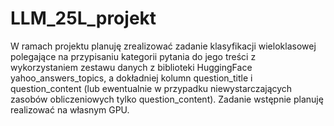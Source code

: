 # LLM_25L_projekt

W ramach projektu planuję zrealizować zadanie klasyfikacji wieloklasowej polegające na przypisaniu kategorii pytania do jego treści z wykorzystaniem zestawu danych z biblioteki HuggingFace yahoo_answers_topics, a dokładniej kolumn question_title i question_content (lub ewentualnie w przypadku niewystarczających zasobów obliczeniowych tylko question_content). Zadanie wstępnie planuję realizować na własnym GPU.